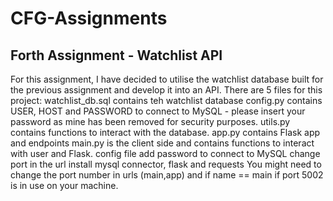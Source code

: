 # CFG-Assignments
## Forth Assignment - Watchlist API

For this assignment, I have decided to utilise the watchlist database built for the previous assignment and develop it into an API.
There are 5 files for this project:
watchlist_db.sql contains teh watchlist database
config.py contains USER, HOST and PASSWORD to connect to MySQL - please insert your password as mine has been removed for security purposes.
utils.py contains functions to interact with the database.
app.py contains Flask app and endpoints
main.py is the client side and contains functions to interact with user and Flask.
config file
add password to connect to MySQL
change port in the url
install mysql connector, flask and requests
You might need to change the port number in urls (main,app) and if name == main if port 5002 is in use on your machine.